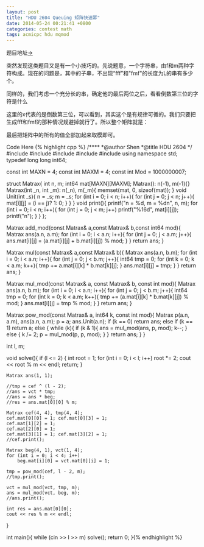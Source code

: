 ```yaml
---
layout: post
title: "HDU 2604 Queuing 矩阵快速幂"
date: 2014-05-24 00:21:41 +0800
categories: contest math
tags: acmicpc hdu mqmod
---
```

题目地址<a title="HDU 2604" href="http://acm.hdu.edu.cn/showproblem.php?pid=2604" target="_blank">-></a>

突然发现这类题目又是有一个小技巧的。先说题意，一个字符串，由f和m两种字符构成。现在的问题是，其中的子串，不出现“fff”和"fmf"的长度为L的串有多少个。

同样的，我们考虑一个充分长的串，确定他的最后两位之后，看看倒数第三位的字符是什么

这里的x代表的是倒数第三位，可以看到，其实这个是有规律可循的。我们只要把生成fff和fmf的那种情况规避掉就行了。所以整个矩阵就是：

最后把矩阵中的所有的值全部加起来取模即可。

Code Here
{% highlight cpp %}
/****
	*@author    Shen
	*@title     HDU 2604
	*/
#include <cstdio>
#include <string>
#include <cstring>
#include <iostream>
#include <algorithm>
using namespace std;
typedef long long int64;

const int MAXN = 4;
const int MAXM = 4;
const int Mod = 1000000007;

struct Matrax{
    int n, m;
    int64 mat[MAXN][MAXM];
    Matrax(): n(-1), m(-1){}
    Matrax(int _n, int _m): n(_n), m(_m){
        memset(mat, 0, sizeof(mat));
    }
    void Unit(int _s){
        n = _s; m = _s;
        for (int i = 0; i < n; i++){
            for (int j = 0; j < n; j++){
                mat[i][j] = (i == j)? 1: 0;
            }
        }
    }
    void print(){
        printf("n = %d, m =  %dn", n, m);
        for (int i = 0; i < n; i++){
            for (int j = 0; j < m; j++)
                printf("%16d", mat[i][j]);
            printf("n");
        }
    }
};

Matrax add_mod(const Matrax& a,const Matrax& b,const int64 mod){
    Matrax ans(a.n, a.m);
    for (int i = 0; i < a.n; i++){
        for (int j = 0; j < a.m; j++){
            ans.mat[i][j] = (a.mat[i][j] + b.mat[i][j]) % mod;
        }
    }
    return ans;
}

Matrax mul(const Matrax& a,const Matrax& b){
    Matrax ans(a.n, b.m);
    for (int i = 0; i < a.n; i++){
        for (int j = 0; j < b.m; j++){
            int64 tmp = 0;
            for (int k = 0; k < a.m; k++){
                tmp += a.mat[i][k] * b.mat[k][j];
            }
            ans.mat[i][j] = tmp;
        }
    }
    return ans;
}

Matrax mul_mod(const Matrax& a, const Matrax& b, const int mod){
    Matrax ans(a.n, b.m);
    for (int i = 0; i < a.n; i++){
        for (int j = 0; j < b.m; j++){
            int64 tmp = 0;
            for (int k = 0; k < a.m; k++){
                tmp += (a.mat[i][k] * b.mat[k][j]) % mod;
            }
            ans.mat[i][j] = tmp % mod;
        }
    }
    return ans;
}

Matrax pow_mod(const Matrax& a, int64 k, const int mod){
    Matrax p(a.n, a.m), ans(a.n, a.m);
    p = a; ans.Unit(a.n);
    if (k == 0) return ans;
    else if (k == 1) return a;
    else {
        while (k){
            if (k & 1){
                ans = mul_mod(ans, p, mod);
                k--;
            }
            else {
                k /= 2;
                p = mul_mod(p, p, mod);
            }
        }
        return ans;
    }
}

int  l, m;

void solve(){
    if (l <= 2)
    {
        int root = 1;
        for (int i = 0; i < l; i++)
            root *= 2;
        cout << root % m << endl;
        return;
    }

    Matrax ans(1, 1);

    //tmp = cef ^ (l - 2);
    //ans = vct * tmp;
    //ans = ans * beg;
    //res = ans.mat[0][0] % m;

    Matrax cef(4, 4), tmp(4, 4);
    cef.mat[0][0] = 1; cef.mat[0][3] = 1;
    cef.mat[1][2] = 1;
    cef.mat[2][0] = 1;
    cef.mat[3][1] = 1; cef.mat[3][2] = 1;
    //cef.print();

    Matrax beg(4, 1), vct(1, 4);
    for (int i = 0; i < 4; i++)
        beg.mat[i][0] = vct.mat[0][i] = 1;

    tmp = pow_mod(cef, l - 2, m);
    //tmp.print();

    vct = mul_mod(vct, tmp, m);
    ans = mul_mod(vct, beg, m);
    //ans.print();

    int res = ans.mat[0][0];
    cout << res % m << endl;
}

int main(){
    while (cin >> l >> m) solve();
    return 0;
}{% endhighlight %}
